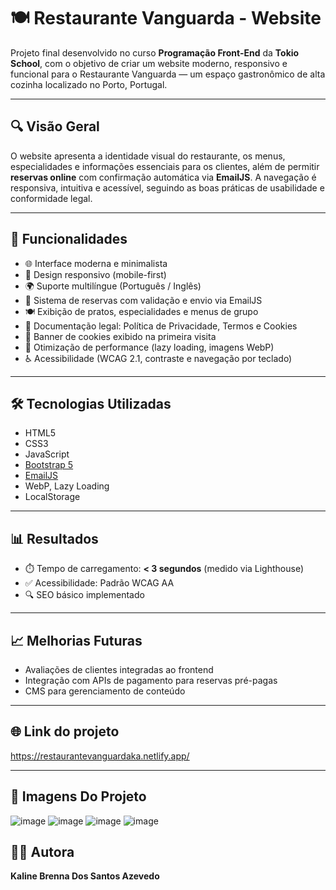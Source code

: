 # 🍽️ Restaurante Vanguarda - Website

Projeto final desenvolvido no curso **Programação Front-End** da **Tokio School**, com o objetivo de criar um website moderno, responsivo e funcional para o Restaurante Vanguarda — um espaço gastronômico de alta cozinha localizado no Porto, Portugal.

---

## 🔍 Visão Geral

O website apresenta a identidade visual do restaurante, os menus, especialidades e informações essenciais para os clientes, além de permitir **reservas online** com confirmação automática via **EmailJS**. A navegação é responsiva, intuitiva e acessível, seguindo as boas práticas de usabilidade e conformidade legal.

---

## 📌 Funcionalidades

- 🌐 Interface moderna e minimalista
- 📱 Design responsivo (mobile-first)
- 🌍 Suporte multilíngue (Português / Inglês)
- 📩 Sistema de reservas com validação e envio via EmailJS
- 🍽️ Exibição de pratos, especialidades e menus de grupo
- 📜 Documentação legal: Política de Privacidade, Termos e Cookies
- 🍪 Banner de cookies exibido na primeira visita
- 🚀 Otimização de performance (lazy loading, imagens WebP)
- ♿ Acessibilidade (WCAG 2.1, contraste e navegação por teclado)

---

## 🛠️ Tecnologias Utilizadas

- HTML5  
- CSS3  
- JavaScript  
- [Bootstrap 5](https://getbootstrap.com/)  
- [EmailJS](https://www.emailjs.com/)  
- WebP, Lazy Loading  
- LocalStorage

---

## 📊 Resultados

- ⏱️ Tempo de carregamento: **< 3 segundos** (medido via Lighthouse)
- ✅ Acessibilidade: Padrão WCAG AA
- 🔍 SEO básico implementado

---

## 📈 Melhorias Futuras

- Avaliações de clientes integradas ao frontend  
- Integração com APIs de pagamento para reservas pré-pagas  
- CMS para gerenciamento de conteúdo

---

## 🌐 Link do projeto
https://restaurantevanguardaka.netlify.app/

---
## 📱 Imagens Do Projeto
![image](https://github.com/user-attachments/assets/a7672673-bf76-41a1-b3c1-5c91c9eba0e1)
![image](https://github.com/user-attachments/assets/bb2bb5eb-1a77-43aa-b006-0389d4594e44)
![image](https://github.com/user-attachments/assets/feecf591-ca43-4f65-a38f-29183bdc1968)
![image](https://github.com/user-attachments/assets/08109fab-1bc3-4b1f-8285-79059537365d)






## 👩‍💻 Autora

**Kaline Brenna Dos Santos Azevedo**  
